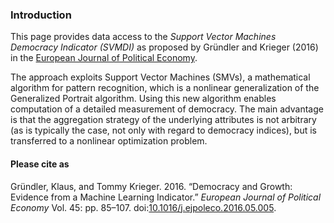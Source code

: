 ### Introduction

This page provides data access to the *Support Vector Machines Democracy
Indicator (SVMDI)* as proposed by Gründler and Krieger (2016) in the
[European Journal of Political
Economy](http://www.sciencedirect.com/science/article/pii/S0176268016300222).

The approach exploits Support Vector Machines (SMVs), a mathematical
algorithm for pattern recognition, which is a nonlinear generalization
of the Generalized Portrait algorithm. Using this new algorithm enables
computation of a detailed measurement of democracy. The main advantage
is that the aggregation strategy of the underlying attributes is not
arbitrary (as is typically the case, not only with regard to democracy
indices), but is transferred to a nonlinear optimization problem.

#### Please cite as

Gründler, Klaus, and Tommy Krieger. 2016. “Democracy and Growth:
Evidence from a Machine Learning Indicator.” *European Journal of
Political Economy* Vol. 45: pp. 85–107.
doi:[10.1016/j.ejpoleco.2016.05.005](https://doi.org/10.1016/j.ejpoleco.2016.05.005).
